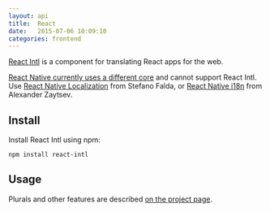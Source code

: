 ```yaml
---
layout: api
title:  React
date:   2015-07-06 10:09:10
categories: frontend
---
```


[React Intl](http://formatjs.io/react/) is a component for translating React apps for the web.

[React Native currently uses a different core](https://github.com/yahoo/react-intl/issues/119) and cannot support React Intl. Use [React Native Localization](https://github.com/stefalda/ReactNativeLocalization) from Stefano Falda, or
[React Native i18n](https://github.com/AlexanderZaytsev/react-native-i18n) from Alexander
Zaytsev.

## Install

Install React Intl using npm:

<code>npm install react-intl</code>

## Usage

Plurals and other features are described [on the project page](http://formatjs.io/react/).
